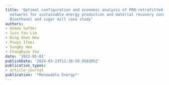 ```yaml
---
title: 'Optimal configuration and economic analysis of PRO-retrofitted industrial
  networks for sustainable energy production and material recovery considering uncertainties:
  Bioethanol and sugar mill case study'
authors:
- Usman Safder
- Juin Yau Lim
- Bing Shen How
- Pouya Ifaei
- SungKy Heo
- ChangKyoo Yoo
date: '2022-01-01'
publishDate: '2024-03-23T11:36:59.958305Z'
publication_types:
- article-journal
publication: '*Renewable Energy*'
---
```

